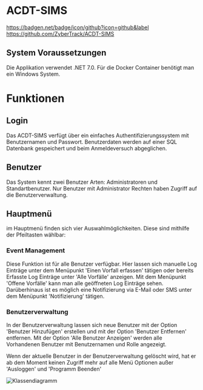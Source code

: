 # ACDT-SIMS
https://badgen.net/badge/icon/github?icon=github&label https://github.com/ZyberTrack/ACDT-SIMS
## System Voraussetzungen
Die Applikation verwendet .NET 7.0. Für die Docker Container benötigt man ein Windows System.

# Funktionen
## Login
Das ACDT-SIMS verfügt über ein einfaches Authentifizierungssystem mit Benutzernamen und Passwort. Benutzerdaten werden auf einer SQL Datenbank gespeichert und beim Anmeldeversuch abgeglichen. 
## Benutzer
Das System kennt zwei Benutzer Arten: Administratoren und Standartbenutzer.
Nur Benutzer mit Administrator Rechten haben Zugriff auf die Benutzerverwaltung.

## Hauptmenü
im Hauptmenü finden sich vier Auswahlmöglichkeiten.
Diese sind mithilfe der Pfeiltasten wählbar: 
### Event Management
Diese Funktion ist für alle Benutzer verfügbar. Hier lassen sich manuelle Log Einträge unter dem Menüpunkt 'Einen Vorfall erfassen' tätigen oder bereits Erfasste Log Einträge unter 'Alle Vorfälle' anzeigen.
Mit dem Menüpunkt 'Offene Vorfälle' kann man alle geöffneten Log Einträge sehen.
Darüberhinaus ist es möglich eine Notifizierung via E-Mail oder SMS unter dem Menüpunkt 'Notifizierung' tätigen. 

### Benutzerverwaltung
In der Benutzerverwaltung lassen sich neue Benutzer mit der Option 'Benutzer Hinzufügen' erstellen und mit der Option 'Benutzer Entfernen' entfernen. Mit der Option 'Alle Benutzer Anzeigen' werden alle Vorhandenen Benutzer mit Benutzernamen und Rolle angezeigt.

Wenn der aktuelle Benutzer in der Benutzerverwaltung gelöscht wird, hat er ab dem Moment keinen Zugriff mehr auf alle Menü Optionen außer 'Ausloggen' und 'Programm Beenden'


![Klassendiagramm](https://github.com/ZyberTrack/ACDT-SIMS/assets/115556179/97428d3e-ad73-4285-a889-2b90d8b77cbb)

